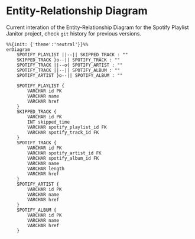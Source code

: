 # Entity-Relationship Diagram

Current interation of the Entity-Relationship Diagram for the Spotify Playlist Janitor project, check `git` history for previous versions.

``` mermaid
%%{init: {'theme':'neutral'}}%%
erDiagram
    SPOTIFY_PLAYLIST ||--|| SKIPPED_TRACK : ""
    SKIPPED_TRACK }o--|| SPOTIFY_TRACK : ""
    SPOTIFY_TRACK ||--o{ SPOTIFY_ARTIST : ""
    SPOTIFY_TRACK ||--|| SPOTIFY_ALBUM : ""
    SPOTIFY_ARTIST }o--|| SPOTIFY_ALBUM : ""

    SPOTIFY_PLAYLIST {
        VARCHAR id PK
	    VARCHAR name
        VARCHAR href
    }
    SKIPPED_TRACK {
        VARCHAR id PK
        INT skipped_time
        VARCHAR spotify_playlist_id FK
        VARCHAR spotify_track_id FK
    }
    SPOTIFY_TRACK {
        VARCHAR id PK
        VARCHAR spotify_artist_id FK
        VARCHAR spotify_album_id FK
        VARCHAR name
        VARCHAR length
        VARCHAR href
    }
    SPOTIFY_ARTIST {
        VARCHAR id PK
        VARCHAR name
        VARCHAR href
    }
    SPOTIFY_ALBUM {
        VARCHAR id PK
        VARCHAR name
        VARCHAR href
    }
```